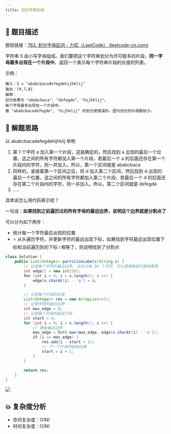 ```yaml
---
title: 划分字母区间
---
```


## 📃 题目描述

题目链接：[763. 划分字母区间 - 力扣（LeetCode） (leetcode-cn.com)](https://leetcode-cn.com/problems/partition-labels/)

字符串 S 由小写字母组成。我们要把这个字符串划分为尽可能多的片段，**同一字母最多出现在一个片段中**。返回一个表示每个字符串片段的长度的列表。

示例：

```
输入：S = "ababcbacadefegdehijhklij"
输出：[9,7,8]
解释：
划分结果为 "ababcbaca", "defegde", "hijhklij"。
每个字母最多出现在一个片段中。
像 "ababcbacadefegde", "hijhklij" 的划分是错误的，因为划分的片段数较少。
```

## 🔔 解题思路

以 ababcbacadefegdehijhklij 举例

1. 第 1 个字符 a 加入第一个片段，这是确定的，然后找到 a 出现的最后一个位置，这之间的所有字符都加入第一个片段，若最后一个 a 的后面还存在第一个片段内的字符，则一并加入。所以，第一个区间就是 ababcbaca
2. 同样的，紧接着第一个区间之后，将 d 加入第二个区间，然后找到 d 出现的最后一个位置，这之间的所有字符都加入第二个片段，若最后一个 d 的后面还存在第二个片段内的字符，则一并加入。所以，第二个区间就是 defegde
3. .....

具体该怎么用代码表示呢？

一句话：**如果找到之前遍历过的所有字母的最远边界，说明这个边界就是分割点了**

可以分为如下两步：

- 统计每一个字符最后出现的位置
- ⭐ 从头遍历字符，并更新字符的最远出现下标，如果找到字符最远出现位置下标和当前遍历到的下标 i 相等了，则说明找到了分割点


```java
class Solution {
    public List<Integer> partitionLabels(String s) {
        // 记录每个字符的最远边界, 总共只有 26 个字符，可以使用数组代替哈希表
        int edge[] = new int[26];
        for (int i = 0; i < s.length(); i ++) {
            edge[s.charAt(i) - 'a'] = i;
        }

        // 记录每个片段的长度
        List<Integer> res = new ArrayList<>();
        // 记录字符的最远边界
        int max_edge = 0;
        // 记录每个片段的起始下标
        int start = 0;
        for (int i = 0; i < s.length(); i ++) {
            // 更新最远边界
            max_edge = Math.max(max_edge, edge[s.charAt(i) - 'a']);
            if (i == max_edge) {
                res.add(i - start + 1);
                // 下一个片段的起始位置
                start = i + 1;
            }
        }

        return res;
    }
}
```

![](https://gitee.com/veal98/images/raw/master/img/20220117121953.png)

## 💥 复杂度分析

- 空间复杂度：O(N)
- 时间复杂度：O(N)

